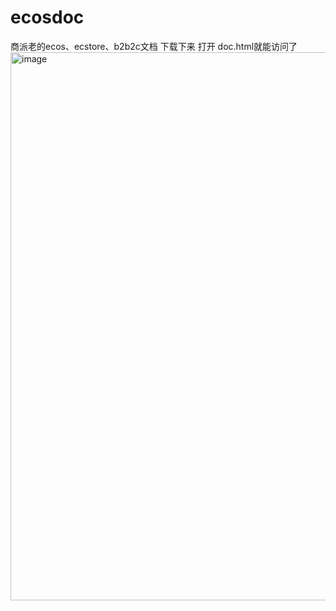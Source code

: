 # ecosdoc
商派老的ecos、ecstore、b2b2c文档
下载下来 打开 doc.html就能访问了
<img width="877" alt="image" src="https://user-images.githubusercontent.com/1272007/230887477-ad9aaf6b-d649-4c3d-bb19-6e45f675a751.png">
